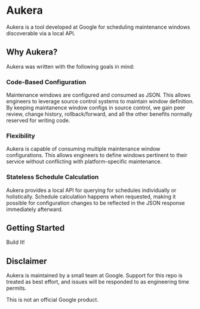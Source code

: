 # Aukera

Aukera is a tool developed at Google for scheduling maintenance windows
discoverable via a local API.

## Why Aukera?

Aukera was written with the following goals in mind:

### Code-Based Configuration

Maintenance windows are configured and consumed as JSON. This allows engineers
to leverage source control systems to maintain window definition. By keeping
maintanence window configs in source control, we gain peer review, change history,
rollback/forward, and all the other benefits normally reserved for writing code.

### Flexibility

Aukera is capable of consuming multiple maintenance window configurations. This
allows engineers to define windows pertinent to their service without
conflicting with platform-specific maintenance.

### Stateless Schedule Calculation

Aukera provides a local API for querying for schedules individually or
holistically. Schedule calculation happens when requested, making it possible
for configuration changes to be reflected in the JSON response immediately
afterward.

## Getting Started

Build It!

## Disclaimer

Aukera is maintained by a small team at Google. Support for this repo is
treated as best effort, and issues will be responded to as engineering time
permits.

This is not an official Google product.
